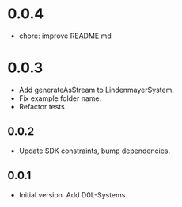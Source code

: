 # 0.0.4

- chore: improve README.md

# 0.0.3

- Add generateAsStream to LindenmayerSystem. 
- Fix example folder name.
- Refactor tests

## 0.0.2

- Update SDK constraints, bump dependencies.

## 0.0.1

- Initial version. Add D0L-Systems.
